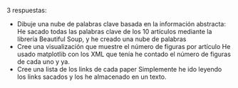 3 respuestas:
- Dibuje una nube de palabras clave basada en la información abstracta:
He sacado todas las palabras clave de los 10 artículos mediante la librería Beautiful Soup, y he creado una nube de palabras
- Cree una visualización que muestre el número de figuras por artículo
He usado matplotlib con los XML que tenía he contado el número de figuras de cada uno y ya.
- Cree una lista de los links de cada paper
Simplemente he ido leyendo los links sacados y los he almacenado en un texto.
